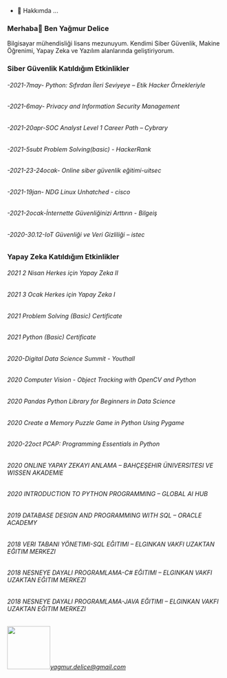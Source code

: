 - 💬 Hakkımda ...
### Merhaba👋 Ben Yağmur Delice

Bilgisayar mühendisliği lisans mezunuyum. Kendimi Siber Güvenlik, Makine Öğrenimi, Yapay Zeka ve Yazılım alanlarında geliştiriyorum.

<h3>Siber Güvenlik Katıldığım Etkinlikler</h3>

<h6>-2021-7may- Python: Sıfırdan İleri Seviyeye – Etik Hacker Örnekleriyle </h6>
<h6>-2021-6may- Privacy and Information Security Management </h6>
<h6>-2021-20apr-SOC Analyst Level 1 Career Path – Cybrary </h6>
<h6>-2021-5subt Problem Solving(basic) - HackerRank </h6>
<h6>-2021-23-24ocak- Online siber güvenlik eğitimi-uitsec </h6>
<h6>-2021-19jan- NDG Linux Unhatched - cisco </h6>
<h6>-2021-2ocak-İnternette Güvenliğinizi Arttırın - Bilgeiş </h6>
<h6>-2020-30.12-IoT Güvenliği ve Veri Gizliliği – istec </h6>

 
<h3>Yapay Zeka Katıldığım Etkinlikler</h3>

<h6>2021 2 Nisan Herkes için Yapay Zeka II</h6>
<h6>2021 3 Ocak Herkes için Yapay Zeka I</h6>
<h6>2021 Problem Solving (Basic) Certificate</h6>
<h6>2021 Python (Basic) Certificate</h6>
<h6>2020-Digital Data Science Summit - Youthall</h6>
<h6>2020 Computer Vision - Object Tracking with OpenCV and Python</h6>
<h6>2020 Pandas Python Library for Beginners in Data Science</h6>
<h6>2020 Create a Memory Puzzle Game in Python Using Pygame</h6>
<h6>2020-22oct PCAP: Programming Essentials in Python</h6>
<h6>2020 ONLINE YAPAY ZEKAYI ANLAMA – BAHÇEŞEHIR ÜNIVERSITESI VE WISSEN AKADEMIE </h6>
<h6>2020 INTRODUCTION TO PYTHON PROGRAMMING – GLOBAL AI HUB</h6>
<h6>2019 DATABASE DESIGN AND PROGRAMMING WITH SQL – ORACLE ACADEMY</h6>
<h6>2018 VERI TABANI YÖNETIMI-SQL EĞITIMI – ELGINKAN VAKFI UZAKTAN EĞITIM MERKEZI</h6>
<h6>2018 NESNEYE DAYALI PROGRAMLAMA-C# EĞITIMI – ELGINKAN VAKFI UZAKTAN EĞITIM MERKEZI </h6>
<h6>2018 NESNEYE DAYALI PROGRAMLAMA-JAVA EĞITIMI – ELGINKAN VAKFI UZAKTAN EĞITIM MERKEZI</h6>

<img src="https://img.icons8.com/clouds/100/000000/apple-mail.png" width="100"><i>yagmur.delice@gmail.com </i>




